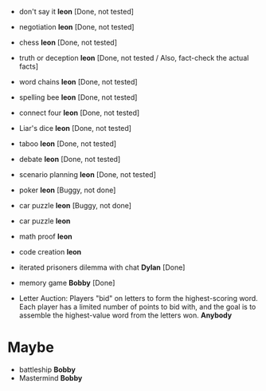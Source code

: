 - don't say it **leon** [Done, not tested]
- negotiation **leon** [Done, not tested]
- chess **leon** [Done, not tested]
- truth or deception **leon** [Done, not tested / Also, fact-check the actual facts]
- word chains **leon** [Done, not tested]

- spelling bee **leon** [Done, not tested]
- connect four **leon** [Done, not tested]
- Liar's dice **leon** [Done, not tested]
- taboo **leon** [Done, not tested]
- debate **leon** [Done, not tested]
- scenario planning **leon** [Done, not tested]


- poker **leon** [Buggy, not done]
- car puzzle **leon** [Buggy, not done]


- car puzzle **leon**
- math proof **leon**
- code creation **leon**


- iterated prisoners dilemma with chat **Dylan** [Done]
- memory game **Bobby** [Done]

- Letter Auction: Players "bid" on letters to form the highest-scoring word. Each player has a limited number of points to bid with, and the goal is to assemble the highest-value word from the letters won. **Anybody**

# Maybe
- battleship **Bobby**
- Mastermind **Bobby**
